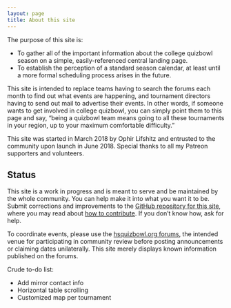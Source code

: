 ```yaml
---
layout: page
title: About this site
---
```


The purpose of this site is:

* To gather all of the important information about the college quizbowl season on a simple, easily-referenced central landing page.
* To establish the perception of a standard season calendar, at least until a more formal scheduling process arises in the future.

This site is intended to replace teams having to search the forums each month to find out what events are happening, and tournament directors having to send out mail to advertise their events. In other words, if someone wants to get involved in college quizbowl, you can simply point them to this page and say, “being a quizbowl team means going to all these tournaments in your region, up to your maximum comfortable difficulty.”

This site was started in March 2018 by Ophir Lifshitz and entrusted to the community upon launch in June 2018. Special thanks to all my Patreon supporters and volunteers.

## Status

This site is a work in progress and is meant to serve and be maintained by the whole community. You can help make it into what you want it to be. Submit corrections and improvements to the [GitHub repository for this site](https://github.com/quizbowl/collegecalendar), where you may read about [how to contribute](https://github.com/quizbowl/collegecalendar/blob/master/CONTRIBUTING.md). If you don’t know how, ask for help.

To coordinate events, please use the [hsquizbowl.org forums](https://hsquizbowl.org/forums/viewforum.php?f=34), the intended venue for participating in community review before posting announcements or claiming dates unilaterally. This site merely displays known information published on the forums.

Crude to-do list:

* Add mirror contact info
* Horizontal table scrolling
* Customized map per tournament
